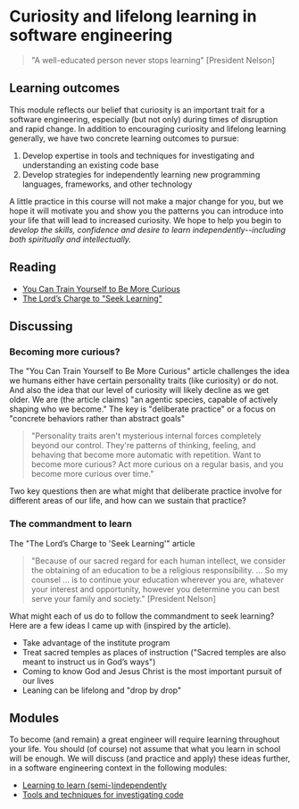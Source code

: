 # Curiosity and lifelong learning in software engineering

>  "A well-educated person never stops learning" [President Nelson]

## Learning outcomes

This module reflects our belief that curiosity is an important trait for a software engineering, especially (but not only) during times of disruption and rapid change. In addition to encouraging curiosity and lifelong learning generally, we have two concrete learning outcomes to pursue:

1. Develop expertise in tools and techniques for investigating and understanding an existing code base
2. Develop strategies for independently learning new programming languages, frameworks, and other technology

A little practice in this course will not make a major change for you, but we hope it will motivate you and show you the patterns you can introduce into your life that will lead to increased curiosity. We hope to help you begin to *develop the skills, confidence and desire to learn independently--including both spiritually and intellectually.*

## Reading

* [You Can Train Yourself to Be More Curious](https://www.flourishingfriday.blog/p/you-can-train-yourself-to-be-more)
* [The Lord’s Charge to "Seek Learning"](https://www.churchofjesuschrist.org/study/liahona/2022/02/young-adults/the-lords-charge-to-seek-learning) 

## Discussing

### Becoming more curious?

The "You Can Train Yourself to Be More Curious" article challenges the idea we humans either have certain personality traits (like curiosity) or do not. And also the idea that our level of curiosity will likely decline as we get older. We are (the article claims) "an agentic species, capable of actively shaping who we become." The key is "deliberate practice" or a focus on "concrete behaviors rather than abstract goals"

> "Personality traits aren't mysterious internal forces completely beyond our control. They're patterns of thinking, feeling, and behaving that become more automatic with repetition. Want to become more curious? Act more curious on a regular basis, and you become more curious over time."

Two key questions then are what might that deliberate practice involve for different areas of our life, and how can we sustain that practice?

### The commandment to learn

The "The Lord’s Charge to 'Seek Learning'" article 

> "Because of our sacred regard for each human intellect, we consider the obtaining of an education to be a religious responsibility. ... So my counsel ... is to continue your education wherever you are, whatever your interest and opportunity, however you determine you can best serve your family and society." [President Nelson]

What might each of us do to follow the commandment to seek learning? Here are a few ideas I came up with (inspired by the article).

* Take advantage of the institute program
* Treat sacred temples as places of instruction ("Sacred temples are also meant to instruct us in God’s ways")
* Coming to know God and Jesus Christ is the most important pursuit of our lives
* Leaning can be lifelong and "drop by drop"

## Modules

To become (and remain) a great engineer will require learning throughout your life. You should (of course) not assume that what you learn in school will be enough. We will discuss (and practice and apply) these ideas further, in a software engineering context in the following modules:

* [Learning to learn (semi-)independently](learning.md)
* [Tools and techniques for investigating code](investigating-code.md)
